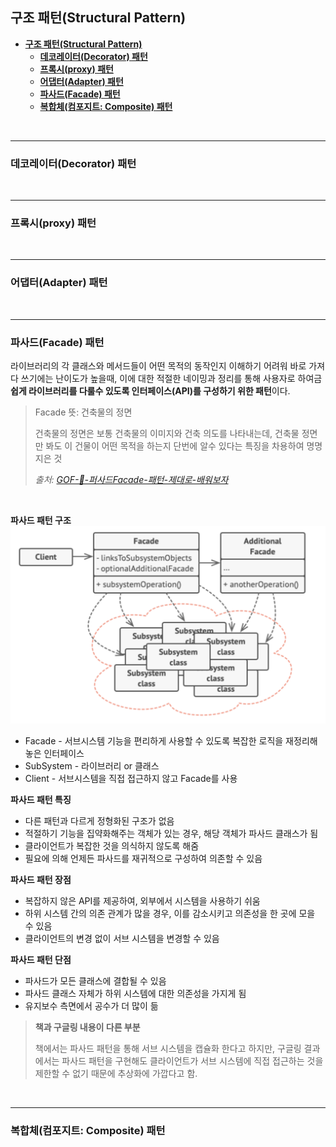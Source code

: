 ## **구조 패턴(Structural Pattern)**

- [**구조 패턴(Structural Pattern)**](#구조-패턴structural-pattern)
  - [**데코레이터(Decorator) 패턴**](#데코레이터decorator-패턴)
  - [**프록시(proxy) 패턴**](#프록시proxy-패턴)
  - [**어댑터(Adapter) 패턴**](#어댑터adapter-패턴)
  - [**파사드(Facade) 패턴**](#파사드facade-패턴)
  - [**복합체(컴포지트: Composite) 패턴**](#복합체컴포지트-composite-패턴)

<br>

---

### **데코레이터(Decorator) 패턴**

<br>

---
### **프록시(proxy) 패턴**

<br>

---
### **어댑터(Adapter) 패턴**

<br>

---
### **파사드(Facade) 패턴**

라이브러리의 각 클래스와 메서드들이 어떤 목적의 동작인지 이해하기 어려워 바로 가져다 쓰기에는 난이도가 높을때, 이에 대한 적절한 네이밍과 정리를 통해 사용자로 하여금 **쉽게 라이브러리를 다룰수 있도록 인터페이스(API)를 구성하기 위한 패턴**이다.

> Facade 뜻: 건축물의 정면
> 
> 건축물의 정면은 보통 건축물의 이미지와 건축 의도를 나타내는데, 건축물 정면만 봐도 이 건물이 어떤 목적을 하는지 단번에 알수 있다는 특징을 차용하여 명명 지은 것
> 
> _출처: [GOF-💠-퍼사드Facade-패턴-제대로-배워보자](https://inpa.tistory.com/entry/GOF-%F0%9F%92%A0-%ED%8D%BC%EC%82%AC%EB%93%9CFacade-%ED%8C%A8%ED%84%B4-%EC%A0%9C%EB%8C%80%EB%A1%9C-%EB%B0%B0%EC%9B%8C%EB%B3%B4%EC%9E%90)_

<br>

**파사드 패턴 구조**
![파사드 패턴 구조](/images/dayoung/facade-pattern-structure.png)

+ Facade - 서브시스템 기능을 편리하게 사용할 수 있도록 복잡한 로직을 재정리해놓은 인터페이스
+ SubSystem - 라이브러리 or 클래스
+ Client - 서브시스템을 직접 접근하지 않고 Facade를 사용

**파사드 패턴 특징**
+ 다른 패턴과 다르게 정형화된 구조가 없음
+ 적절하기 기능을 집약화해주는 객체가 있는 경우, 해당 객체가 파사드 클래스가 됨
+ 클라이언트가 복잡한 것을 의식하지 않도록 해줌
+ 필요에 의해 언제든 파사드를 재귀적으로 구성하여 의존할 수 있음

**파사드 패턴 장점**
+ 복잡하지 않은 API를 제공하여, 외부에서 시스템을 사용하기 쉬움
+ 하위 시스템 간의 의존 관계가 많을 경우, 이를 감소시키고 의존성을 한 곳에 모을 수 있음
+ 클라이언트의 변경 없이 서브 시스템을 변경할 수 있음

**파사드 패턴 단점**
+ 파사드가 모든 클래스에 결합될 수 있음
+ 파사드 클래스 자체가 하위 시스템에 대한 의존성을 가지게 됨
+ 유지보수 측면에서 공수가 더 많이 듦

> **책과 구글링 내용이 다른 부분**
>
> 책에서는 파사드 패턴을 통해 서브 시스템을 캡슐화 한다고 하지만, 구글링 결과에서는 파사드 패턴을 구현해도 클라이언트가 서브 시스템에 직접 접근하는 것을 제한할 수 없기 때문에 추상화에 가깝다고 함.

<br>

---
### **복합체(컴포지트: Composite) 패턴**

